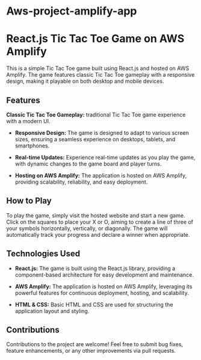 # Aws-project-amplify-app

# React.js Tic Tac Toe Game on AWS Amplify

This is a simple Tic Tac Toe game built using React.js and hosted on AWS Amplify. The game features classic Tic Tac Toe gameplay with a responsive design, making it playable on both desktop and mobile devices.

## Features

  **Classic Tic Tac Toe Gameplay:** traditional Tic Tac Toe game experience with a modern UI.
  
- **Responsive Design:** The game is designed to adapt to various screen sizes, ensuring a seamless experience on desktops, tablets, and smartphones.

- **Real-time Updates:** Experience real-time updates as you play the game, with dynamic changes to the game board and player turns.

- **Hosting on AWS Amplify:** The application is hosted on AWS Amplify, providing scalability, reliability, and easy deployment.

## How to Play

To play the game, simply visit the hosted website and start a new game. Click on the squares to place your X or O, aiming to create a line of three of your symbols horizontally, vertically, or diagonally. The game will automatically track your progress and declare a winner when appropriate.

## Technologies Used

- **React.js:** The game is built using the React.js library, providing a component-based architecture for easy development and maintenance.

- **AWS Amplify:** The application is hosted on AWS Amplify, leveraging its powerful features for continuous deployment, hosting, and scalability.

- **HTML & CSS:** Basic HTML and CSS are used for structuring the application layout and styling.

## Contributions

Contributions to the project are welcome! Feel free to submit bug fixes, feature enhancements, or any other improvements via pull requests.
